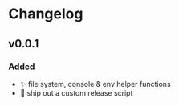 # Changelog

## v0.0.1

### Added

-   :sparkles: file system, console & env helper functions
-   :rocket: ship out a custom release script
